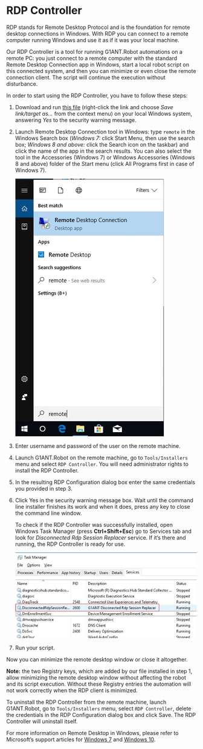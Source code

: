 # RDP Controller

RDP stands for Remote Desktop Protocol and is the foundation for remote desktop connections in Windows. With RDP you can connect to a remote computer running Windows and use it as if it was your local machine.

Our RDP Controller is a tool for running G1ANT.Robot automations on a remote PC: you just connect to a remote computer with the standard Remote Desktop Connection app in Windows, start a local robot script on this connected system, and then you can minimize or even close the remote connection client. The script will continue the execution without disturbance.

In order to start using the RDP Controller, you have to follow these steps:

1. Download and run [this file](https://raw.githubusercontent.com/G1ANT-Robot/G1ANT.Manual/develop/-assets/RDP%20local%20machine.reg) (right-click the link and choose *Save link/target as…* from the context menu) on your local Windows system, answering *Yes* to the security warning message.

2. Launch Remote Desktop Connection tool in Windows: type `remote` in the Windows Search box (*Windows 7:* click Start Menu, then use the search box; *Windows 8 and above:* click the Search icon on the taskbar) and click the name of the app in the search results. You can also select the tool in the Accessories (Windows 7) or Windows Accessories (Windows 8 and above) folder of the Start menu (click All Programs first in case of Windows 7).

   ![](https://raw.githubusercontent.com/G1ANT-Robot/G1ANT.Manual/develop/-assets/rdc-start.jpg)

3. Enter username and password of the user on the remote machine.

4. Launch G1ANT.Robot on the remote machine, go to `Tools/Installers` menu and select `RDP Controller`. You will need administrator rights to install the RDP Controller.

5. In the resulting RDP Configuration dialog box enter the same credentials you provided in step 3.

6. Click Yes in the security warning message box. Wait until the command line installer finishes its work and when it does, press any key to close the command line window.

   To check if the RDP Controller was successfully installed, open Windows Task Manager (press **Ctrl+Shift+Esc**) go to Services tab and look for *Disconnected Rdp Session Replacer* service. If it’s there and running, the RDP Controller is ready for use.

   ![](https://raw.githubusercontent.com/G1ANT-Robot/G1ANT.Manual/develop/-assets/rdp-task.jpg)

7. Run your script.

Now you can minimize the remote desktop window or close it altogether.

**Note:** the two Registry keys, which are added by our file installed in step 1, allow minimizing the remote desktop window without affecting the robot and its script execution. Without these Registry entries the automation will not work correctly when the RDP client is minimized.

To uninstall the RDP Controller from the remote machine, launch G1ANT.Robot, go to `Tools/Installers` menu, select `RDP Controller`, delete the credentials in the RDP Configuration dialog box and click Save. The RDP Controller will uninstall itself.

For more information on Remote Desktop in Windows, please refer to Microsoft’s support articles for [Windows 7](https://support.microsoft.com/en-gb/help/17463/windows-7-connect-to-another-computer-remote-desktop-connection) and [Windows 10](https://support.microsoft.com/en-ca/help/4028379/windows-10-how-to-use-remote-desktop).
